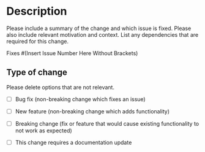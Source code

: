 # Description

Please include a summary of the change and which issue is fixed. Please also include relevant motivation and context. List any dependencies that are required for this change.

Fixes #(Insert Issue Number Here Without Brackets)

## Type of change

Please delete options that are not relevant.

- [ ] Bug fix (non-breaking change which fixes an issue)
- [ ] New feature (non-breaking change which adds functionality)
- [ ] Breaking change (fix or feature that would cause existing functionality to not work as expected)
- [ ] This change requires a documentation update


